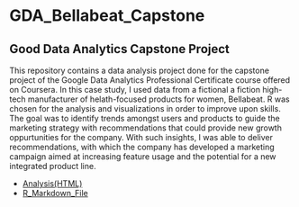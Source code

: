 # GDA_Bellabeat_Capstone
Good Data Analytics Capstone Project
---

This repository contains a data analysis project done for the capstone project of the Google Data Analytics Professional Certificate course offered on Coursera. In this case study, I used data from a fictional a fiction high-tech manufacturer of helath-focused products for women, Bellabeat. R was chosen for the analysis and visualizations in order to improve upon skills. The goal was to identify trends amongst users and products to guide the marketing strategy with recommendations that could provide new growth oppurtunities for the company.  With such insights, I was able to deliver recommendations, with which the company has developed a marketing campaign aimed at increasing feature usage and the potential for a new integrated product line.

-  [Analysis(HTML)](https://htmlpreview.github.io/gda_bellabeat_capstone.html)
-  [R_Markdown_File](gda_bellabeat_capstone.Rmd)
